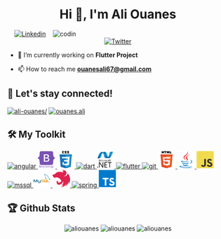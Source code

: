 <h1 align="center">Hi 👋, I'm Ali Ouanes</h1>
<img align="right" alt="codin" width="400" src="https://media1.giphy.com/media/h408T6Y5GfmXBKW62l/giphy.gif?cid=ecf05e477y86wvtujepfeik5lmqsivmhot8zccwfttthzw3i&rid=giphy.gif&ct=g">
<p align="center">
  <a href="https://www.linkedin.com/in/ali-ouanes/">
    <img src="https://img.shields.io/badge/ali-ouanes-%230077B5.svg?style=for-the-badge&logo=linkedin&logoColor=white" alt="Linkedin" />
 </a>
<a href="https://twitter.com/aliwennes">
    <img src="https://img.shields.io/badge/-@aliwennes-%231DA1F2.svg?style=for-the-badge&logo=Twitter&logoColor=white" alt="Twitter" />
 </a>

- 🔭 I’m currently working on **Flutter Project**

- 📫 How to reach me **ouanesali67@gmail.com**

<h2>🤝 Let's stay connected!</h2>
<p align="left">
<a href="https://linkedin.com/in/ali-ouanes/" target="blank"><img align="center" src="https://raw.githubusercontent.com/rahuldkjain/github-profile-readme-generator/master/src/images/icons/Social/linked-in-alt.svg" alt="ali-ouanes/" height="30" width="40" /></a>
<a href="https://instagram.com/ouanes.ali" target="blank"><img align="center" src="https://raw.githubusercontent.com/rahuldkjain/github-profile-readme-generator/master/src/images/icons/Social/instagram.svg" alt="ouanes.ali" height="30" width="40" /></a>
</p>


<h2>🛠 My Toolkit</h2>
<p align="left"> 
	<a  title="Angular" href="https://angular.io" target="_blank" rel="noreferrer"> 
		<img src="https://angular.io/assets/images/logos/angular/angular.svg" alt="angular" width="40" height="40"/> 
	</a> 
	<a href="https://getbootstrap.com" target="_blank" rel="noreferrer"> 
		<img src="https://raw.githubusercontent.com/devicons/devicon/master/icons/bootstrap/bootstrap-plain-wordmark.svg" alt="bootstrap" width="40" height="40"/>
	</a> 
	<a href="https://www.w3schools.com/css/" target="_blank" rel="noreferrer"> 
		<img src="https://raw.githubusercontent.com/devicons/devicon/master/icons/css3/css3-original-wordmark.svg" alt="css3" width="40" height="40"/> 
	</a> 
	<a href="https://dart.dev" target="_blank" rel="noreferrer"> <img src="https://www.vectorlogo.zone/logos/dartlang/dartlang-icon.svg" alt="dart" width="40" height="40"/>
	</a> 
	<a href="https://dotnet.microsoft.com/" target="_blank" rel="noreferrer"> 
		<img src="https://raw.githubusercontent.com/devicons/devicon/master/icons/dot-net/dot-net-original-wordmark.svg" alt="dotnet" width="40" height="40"/> 
	</a> 
	<a href="https://flutter.dev" target="_blank" rel="noreferrer"> 
		<img src="https://www.vectorlogo.zone/logos/flutterio/flutterio-icon.svg" alt="flutter" width="40" height="40"/> </a> <a href="https://git-scm.com/" target="_blank" rel="noreferrer"> <img src="https://www.vectorlogo.zone/logos/git-scm/git-scm-icon.svg" alt="git" width="40" height="40"/> </a> <a href="https://www.w3.org/html/" target="_blank" rel="noreferrer"> <img src="https://raw.githubusercontent.com/devicons/devicon/master/icons/html5/html5-original-wordmark.svg" alt="html5" width="40" height="40"/> </a> <a href="https://www.java.com" target="_blank" rel="noreferrer"> <img src="https://raw.githubusercontent.com/devicons/devicon/master/icons/java/java-original.svg" alt="java" width="40" height="40"/> </a> <a href="https://developer.mozilla.org/en-US/docs/Web/JavaScript" target="_blank" rel="noreferrer"> <img src="https://raw.githubusercontent.com/devicons/devicon/master/icons/javascript/javascript-original.svg" alt="javascript" width="40" height="40"/> 
	</a> 
	<a href="https://www.microsoft.com/en-us/sql-server" target="_blank" rel="noreferrer"> 
		<img src="https://www.svgrepo.com/show/303229/microsoft-sql-server-logo.svg" alt="mssql" width="40" height="40"/> 
	</a> 
	<a href="https://www.mysql.com/" target="_blank" rel="noreferrer"> 
		<img src="https://raw.githubusercontent.com/devicons/devicon/master/icons/mysql/mysql-original-wordmark.svg" alt="mysql" width="40" height="40"/> 
	</a> 
	<a href="https://nestjs.com/" target="_blank" rel="noreferrer"> 
		<img src="https://raw.githubusercontent.com/devicons/devicon/master/icons/nestjs/nestjs-plain.svg" alt="nestjs" width="40" height="40"/> 
	</a> 
	<a href="https://spring.io/" target="_blank" rel="noreferrer"> 
		<img src="https://www.vectorlogo.zone/logos/springio/springio-icon.svg" alt="spring" width="40" height="40"/> 
	</a> 
	<a href="https://www.typescriptlang.org/" target="_blank" rel="noreferrer"> 
		<img src="https://raw.githubusercontent.com/devicons/devicon/master/icons/typescript/typescript-original.svg" alt="typescript" width="40" height="40"/> 
	</a> 
</p>


<h2>🏆 Github Stats</h2> 
<p align="center"> 
  <img height="180em" src="https://github-readme-stats.vercel.app/api/top-langs?username=aliouanes&show_icons=true&locale=en&layout=compact" alt="aliouanes" />
  <img height="180em" src="https://github-readme-stats.vercel.app/api?username=aliouanes&show_icons=true&locale=en" alt="aliouanes" />
  <img height="180em" src="https://github-readme-streak-stats.herokuapp.com/?user=aliouanes&" alt="aliouanes" />
</p>
